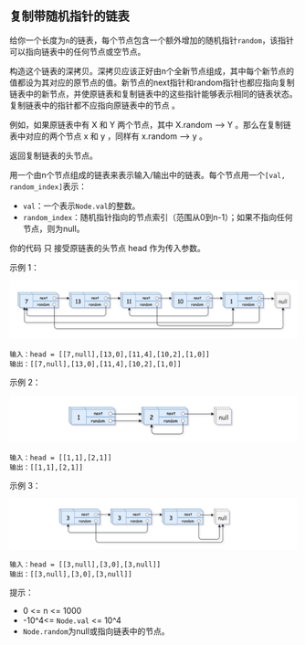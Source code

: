## 复制带随机指针的链表

给你一个长度为`n`的链表，每个节点包含一个额外增加的随机指针`random`，该指针可以指向链表中的任何节点或空节点。

构造这个链表的深拷贝。深拷贝应该正好由n个全新节点组成，其中每个新节点的值都设为其对应的原节点的值。新节点的next指针和random指针也都应指向复制链表中的新节点，并使原链表和复制链表中的这些指针能够表示相同的链表状态。复制链表中的指针都不应指向原链表中的节点 。

例如，如果原链表中有 X 和 Y 两个节点，其中 X.random --> Y 。那么在复制链表中对应的两个节点 x 和 y ，同样有 x.random --> y 。

返回复制链表的头节点。

用一个由n个节点组成的链表来表示输入/输出中的链表。每个节点用一个`[val, random_index]`表示：

* `val`：一个表示`Node.val`的整数。
* `random_index`：随机指针指向的节点索引（范围从0到n-1）；如果不指向任何节点，则为null。

你的代码 只 接受原链表的头节点 head 作为传入参数。



示例 1：

![](../images/138.copy-list-with-random-pointer.png)

```
输入：head = [[7,null],[13,0],[11,4],[10,2],[1,0]]
输出：[[7,null],[13,0],[11,4],[10,2],[1,0]]
```

示例 2：

![](../images/138.copy-list-with-random-pointer_1.png)
```
输入：head = [[1,1],[2,1]]
输出：[[1,1],[2,1]]
```

示例 3：

![](../images/138.copy-list-with-random-pointer_2.png)
```
输入：head = [[3,null],[3,0],[3,null]]
输出：[[3,null],[3,0],[3,null]]
```

提示：

* 0 <= n <= 1000
* -10^4<= `Node.val` <= 10^4
* `Node.random`为null或指向链表中的节点。